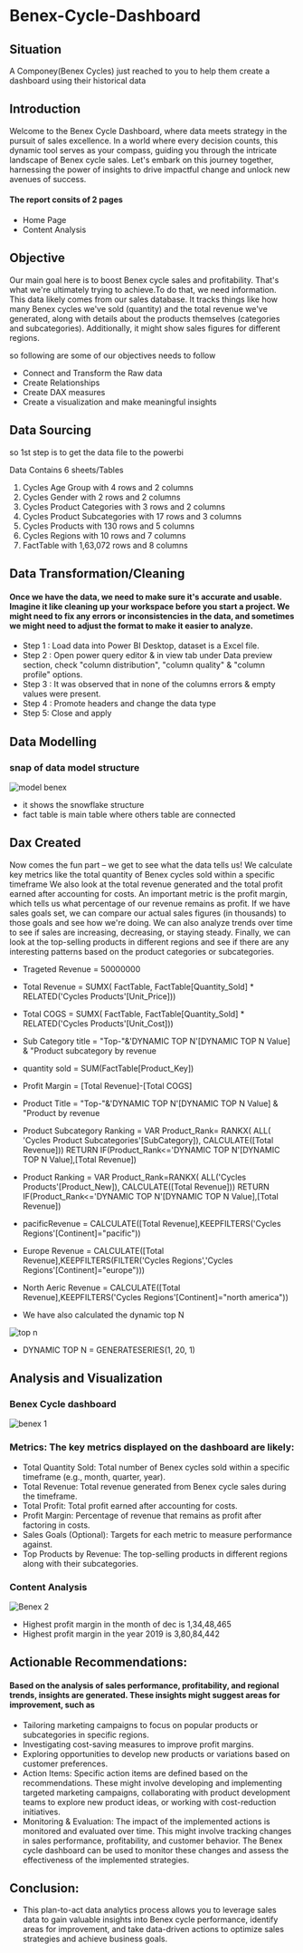 # Benex-Cycle-Dashboard
## Situation
A Componey(Benex Cycles) just reached to you to help them create a dashboard using their historical data
## Introduction
Welcome to the Benex Cycle Dashboard, where data meets strategy in the pursuit of sales excellence. In a world where every decision counts, this dynamic tool serves as your compass, guiding you through the intricate landscape of Benex cycle sales. Let's embark on this journey together, harnessing the power of insights to drive impactful change and unlock new avenues of success.

#### The report consits of 2 pages
- Home Page
- Content Analysis
  
## Objective
Our main goal here is to boost Benex cycle sales and profitability. That's what we're ultimately trying to achieve.To do that, we need information. This data likely comes from our sales database. It tracks things like how many Benex cycles we've sold (quantity) and the total revenue we've generated, along with details about the products themselves (categories and subcategories). Additionally, it might show sales figures for different regions.

so following are some of our objectives needs to follow
- Connect and Transform the Raw data
- Create Relationships
- Create DAX measures
- Create a visualization and make meaningful insights

## Data Sourcing

so 1st step is to get the data file to the powerbi

Data Contains 6 sheets/Tables

1. Cycles Age Group with 4 rows and 2 columns
2. Cycles Gender with 2 rows and 2 columns
3. Cycles Product Categories with 3 rows and 2 columns
4. Cycles Product Subcategories with 17 rows and 3 columns
5. Cycles Products with 130 rows and 5 columns
6. Cycles Regions with 10 rows and 7 columns
7. FactTable with 1,63,072 rows and 8 columns

## Data Transformation/Cleaning
#### Once we have the data, we need to make sure it's accurate and usable. Imagine it like cleaning up your workspace before you start a project. We might need to fix any errors or inconsistencies in the data, and sometimes we might need to adjust the format to make it easier to analyze.
  
- Step 1 : Load data into Power BI Desktop, dataset is a Excel file.
- Step 2 : Open power query editor & in view tab under Data preview section, check "column distribution", "column quality" & "column profile" options. 
- Step 3 : It was observed that in none of the columns errors & empty values were present.
- Step 4 : Promote headers and change the data type
- Step 5: Close and apply 
## Data Modelling
### snap of data model structure
![model benex](https://github.com/AdityaaPujari/Benex-Cycle-Dashboard/assets/131788257/eaced936-e0af-4d22-90af-8b6d4762ee8a)
- it shows the snowflake structure
- fact table is main table where others table are connected



## Dax Created

Now comes the fun part – we get to see what the data tells us! We calculate key metrics like the total quantity of Benex cycles sold within a specific timeframe We also look at the total revenue generated and the total profit earned after accounting for costs. An important metric is the profit margin, which tells us what percentage of our revenue remains as profit.
If we have sales goals set, we can compare our actual sales figures (in thousands) to those goals and see how we're doing. We can also analyze trends over time to see if sales are increasing, decreasing, or staying steady. Finally, we can look at the top-selling products in different regions and see if there are any interesting patterns based on the product categories or subcategories.

- Trageted Revenue = 50000000
- Total Revenue = 
  SUMX(
    FactTable,
    FactTable[Quantity_Sold] * RELATED('Cycles Products'[Unit_Price]))
- Total COGS = 
  SUMX(
    FactTable,
    FactTable[Quantity_Sold]
          *
    RELATED('Cycles Products'[Unit_Cost]))
- Sub Category title = 
  "Top-"&'DYNAMIC TOP N'[DYNAMIC TOP N Value] &  "Product subcategory by revenue
- quantity sold = SUM(FactTable[Product_Key])
- Profit Margin = [Total Revenue]-[Total COGS]
- Product Title = 
  "Top-"&'DYNAMIC TOP N'[DYNAMIC TOP N Value] &  "Product by revenue
- Product Subcategory Ranking = VAR Product_Rank=
         RANKX(
          ALL( 'Cycles Product Subcategories'[SubCategory]), CALCULATE([Total Revenue]))
          RETURN
          IF(Product_Rank<='DYNAMIC TOP N'[DYNAMIC TOP N Value],[Total Revenue])
- Product Ranking = 
  VAR Product_Rank=RANKX(
    ALL('Cycles Products'[Product_New]), CALCULATE([Total Revenue]))
   RETURN
        IF(Product_Rank<='DYNAMIC TOP N'[DYNAMIC TOP N Value],[Total Revenue])

- pacificRevenue = CALCULATE([Total Revenue],KEEPFILTERS('Cycles Regions'[Continent]="pacific"))
- Europe Revenue = CALCULATE([Total Revenue],KEEPFILTERS(FILTER('Cycles Regions','Cycles Regions'[Continent]="europe")))
- North Aeric Revenue = CALCULATE([Total Revenue],KEEPFILTERS('Cycles Regions'[Continent]="north america"))
- We have also calculated the dynamic top N

![top n](https://github.com/AdityaaPujari/Benex-Cycle-Dashboard/assets/131788257/27e9b0f7-3b4a-4995-b47e-2067d00e6a4e)

- DYNAMIC TOP N = GENERATESERIES(1, 20, 1)
  

  

## Analysis and Visualization
### Benex Cycle dashboard
![benex 1](https://github.com/AdityaaPujari/Benex-Cycle-Dashboard/assets/131788257/4c586f18-9185-431f-b7fc-cbbdf30d0d92)


### Metrics: The key metrics displayed on the dashboard are likely:
- Total Quantity Sold: Total number of Benex cycles sold within a specific timeframe (e.g., month, quarter, year).
- Total Revenue: Total revenue generated from Benex cycle sales during the timeframe.
- Total Profit: Total profit earned after accounting for costs.
- Profit Margin: Percentage of revenue that remains as profit after factoring in costs.
- Sales Goals (Optional): Targets for each metric to measure performance against.
- Top Products by Revenue: The top-selling products in different regions along with their subcategories.

 ### Content Analysis 
![Benex 2](https://github.com/AdityaaPujari/Benex-Cycle-Dashboard/assets/131788257/d10e3197-5ccb-4690-aeb4-dd51bd4995ae)

- Highest profit margin in the month of dec is 1,34,48,465
- Highest profit margin in the year 2019 is 3,80,84,442


## Actionable Recommendations:
#### Based on the analysis of sales performance, profitability, and regional trends, insights are generated. These insights might suggest areas for improvement, such as
- Tailoring marketing campaigns to focus on popular products or subcategories in specific regions.
- Investigating cost-saving measures to improve profit margins.
- Exploring opportunities to develop new products or variations based on customer preferences.
- Action Items: Specific action items are defined based on the recommendations. These might involve developing and implementing targeted marketing campaigns, collaborating with product development teams to 
  explore new product ideas, or working with cost-reduction initiatives.
- Monitoring & Evaluation: The impact of the implemented actions is monitored and evaluated over time. This might involve tracking changes in sales performance, profitability, and customer behavior. The Benex 
  cycle dashboard can be used to monitor these changes and assess the effectiveness of the implemented strategies.

## Conclusion:
- This plan-to-act data analytics process allows you to leverage sales data to gain valuable insights into Benex cycle performance, identify areas for improvement, and take data-driven actions to optimize sales strategies and achieve business goals.













